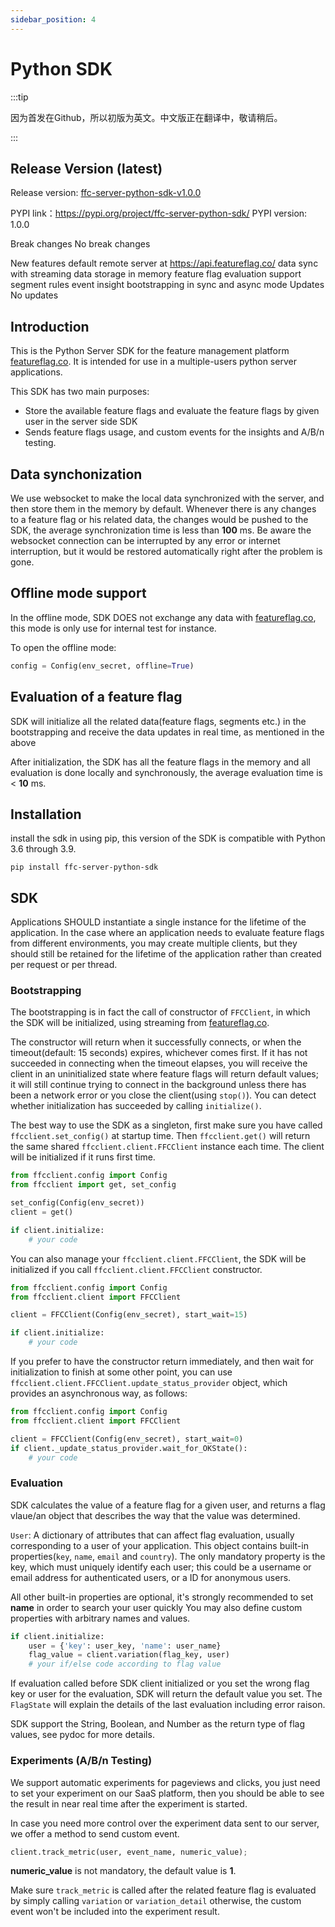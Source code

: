 ```yaml
---
sidebar_position: 4
---
```



# Python SDK

:::tip

因为首发在Github，所以初版为英文。中文版正在翻译中，敬请稍后。

:::

## Release Version (latest)


Release version: [ffc-server-python-sdk-v1.0.0](https://github.com/feature-flags-co/ffc-server-python-sdk/releases/tag/ffc-server-python-sdk-v1.0.0)

PYPI link：https://pypi.org/project/ffc-server-python-sdk/
PYPI version: 1.0.0

Break changes
No break changes

New features
default remote server at https://api.featureflag.co/
data sync with streaming
data storage in memory
feature flag evaluation
support segment rules
event insight
bootstrapping in sync and async mode
Updates
No updates

## Introduction

This is the Python Server SDK for the feature management platform [featureflag.co](https://featureflag.co/). It is
intended for use in a multiple-users python server applications.

This SDK has two main purposes:

- Store the available feature flags and evaluate the feature flags by given user in the server side SDK
- Sends feature flags usage, and custom events for the insights and A/B/n testing.

## Data synchonization

We use websocket to make the local data synchronized with the server, and then store them in the memory by default.
Whenever there is any changes to a feature flag or his related data, the changes would be pushed to the SDK, the average
synchronization time is less than **100** ms. Be aware the websocket connection can be interrupted by any error or
internet interruption, but it would be restored automatically right after the problem is gone.

## Offline mode support

In the offline mode, SDK DOES not exchange any data with [featureflag.co](https://featureflag.co/), this mode is only use for internal test for instance.

To open the offline mode:
```python
config = Config(env_secret, offline=True)
```

## Evaluation of a feature flag

SDK will initialize all the related data(feature flags, segments etc.) in the bootstrapping and receive the data updates
in real time, as mentioned in the above

After initialization, the SDK has all the feature flags in the memory and all evaluation is done locally and synchronously, the average evaluation time is < **10** ms.

## Installation
install the sdk in using pip, this version of the SDK is compatible with Python 3.6 through 3.9.

```
pip install ffc-server-python-sdk
```

## SDK

Applications SHOULD instantiate a single instance for the lifetime of the application. In the case where an application
needs to evaluate feature flags from different environments, you may create multiple clients, but they should still be
retained for the lifetime of the application rather than created per request or per thread.

### Bootstrapping

The bootstrapping is in fact the call of constructor of `FFCClient`, in which the SDK will be initialized, using
streaming from [featureflag.co](https://featureflag.co/).

The constructor will return when it successfully connects, or when the timeout(default: 15 seconds) expires, whichever comes first. If it has not succeeded in connecting when the timeout elapses, you will receive the client in an uninitialized state where feature flags will return default values; it will still continue trying to connect in the background unless there has been a network error or you close the client(using `stop()`). You can detect whether initialization has succeeded by calling `initialize()`.

The best way to use the SDK as a singleton, first make sure you have called `ffcclient.set_config()` at startup time. Then `ffcclient.get()` will return the same shared `ffcclient.client.FFCClient` instance each time. The client will be initialized if it runs first time.
```python
from ffcclient.config import Config
from ffcclient import get, set_config 

set_config(Config(env_secret))
client = get()

if client.initialize:
    # your code

```
You can also manage your `ffcclient.client.FFCClient`, the SDK will be initialized if you call `ffcclient.client.FFCClient` constructor.
```python
from ffcclient.config import Config
from ffcclient.client import FFCClient

client = FFCClient(Config(env_secret), start_wait=15)

if client.initialize:
    # your code

```
If you prefer to have the constructor return immediately, and then wait for initialization to finish at some other
point, you can use `ffcclient.client.FFCClient.update_status_provider` object, which provides an asynchronous way, as follows:

``` python
from ffcclient.config import Config
from ffcclient.client import FFCClient

client = FFCClient(Config(env_secret), start_wait=0)
if client._update_status_provider.wait_for_OKState():
    # your code

```


### Evaluation

SDK calculates the value of a feature flag for a given user, and returns a flag vlaue/an object that describes the way 
that the value was determined.

`User`: A dictionary of attributes that can affect flag evaluation, usually corresponding to a user of your application.
This object contains built-in properties(`key`, `name`, `email` and `country`). The only mandatory property is the key,
which must uniquely identify each user; this could be a username or email address for authenticated users, or a ID for anonymous users.

All other built-in properties are optional, it's strongly recommended to set **name** in order to search your user quickly
You may also define custom properties with arbitrary names and values.

```python
if client.initialize:
    user = {'key': user_key, 'name': user_name}
    flag_value = client.variation(flag_key, user)
    # your if/else code according to flag value

```
If evaluation called before SDK client initialized or you set the wrong flag key or user for the evaluation, SDK will return 
the default value you set. The `FlagState` will explain the details of the last evaluation including error raison.

SDK support the String, Boolean, and Number as the return type of flag values, see pydoc for more details.

### Experiments (A/B/n Testing)
We support automatic experiments for pageviews and clicks, you just need to set your experiment on our SaaS platform, then you should be able to see the result in near real time after the experiment is started.

In case you need more control over the experiment data sent to our server, we offer a method to send custom event.
```python
client.track_metric(user, event_name, numeric_value);
```
**numeric_value** is not mandatory, the default value is **1**.

Make sure `track_metric` is called after the related feature flag is evaluated by simply calling `variation` or `variation_detail`
otherwise, the custom event won't be included into the experiment result.